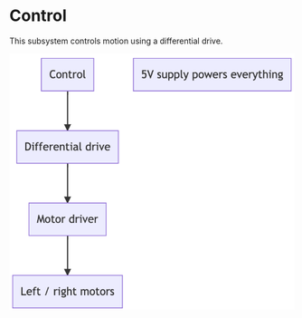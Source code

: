 # Control

This subsystem controls motion using a differential drive.

![Components][components diagram]

[components diagram]: ./docs/components.png
